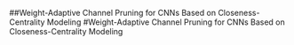 ##Weight-Adaptive Channel Pruning for CNNs Based on Closeness-Centrality Modeling
#Weight-Adaptive Channel Pruning for CNNs Based on Closeness-Centrality Modeling
